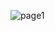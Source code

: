 ![page1](https://github.com/Elysie1naomie/Gestion-des-factures/assets/106563702/f0c88864-5197-44e2-83a5-2f6b2ec77f34)
